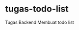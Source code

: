 # tugas-todo-list

Tugas Backend Membuat todo list

<!--

Nama : Arif Ramadhan
Id Kegiatan : 2582022
Kelas : C

 -->
